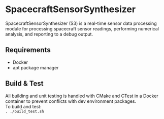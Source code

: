 # SpacecraftSensorSynthesizer
SpacecraftSensorSynthesizer (S3) is a real-time sensor data processing module for processing spacecraft sensor readings, performing numerical analysis, and reporting to a debug output. 

## Requirements
* Docker
* apt package manager

## Build & Test
All building and unit testing is handled with CMake and CTest in a Docker container to prevent conflicts with dev environment packages. \
To build and test: \
    `. ./build_test.sh`